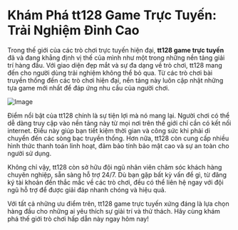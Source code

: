 # Khám Phá tt128 Game Trực Tuyến: Trải Nghiệm Đỉnh Cao

Trong thế giới của các trò chơi trực tuyến hiện đại, **tt128 game trực tuyến** đã và đang khẳng định vị thế của mình như một trong những nền tảng giải trí hàng đầu. Với giao diện đẹp mắt và sự đa dạng về trò chơi, tt128 mang đến cho người dùng trải nghiệm không thể bỏ qua. Từ các trò chơi bài truyền thống đến các trò chơi hiện đại, nền tảng này luôn cập nhật những tựa game mới nhất để đáp ứng nhu cầu của người chơi.

![Image](https://github.com/user-attachments/assets/bd51ea9f-0666-407b-a7a7-98ead6de688c)

Điểm nổi bật của tt128 chính là sự tiện lợi mà nó mang lại. Người chơi có thể dễ dàng truy cập vào nền tảng này từ mọi nơi trên thế giới chỉ cần có kết nối internet. Điều này giúp bạn tiết kiệm thời gian và công sức khi phải di chuyển đến các sòng bạc truyền thống. Hơn nữa, tt128 còn cung cấp nhiều hình thức thanh toán linh hoạt, đảm bảo tính bảo mật cao và sự an toàn cho người sử dụng.

Không chỉ vậy, tt128 còn sở hữu đội ngũ nhân viên chăm sóc khách hàng chuyên nghiệp, sẵn sàng hỗ trợ 24/7. Dù bạn gặp bất kỳ vấn đề gì, từ đăng ký tài khoản đến thắc mắc về các trò chơi, đều có thể liên hệ ngay với đội ngũ hỗ trợ để được giải đáp nhanh chóng và hiệu quả.

Với tất cả những ưu điểm trên, tt128 game trực tuyến xứng đáng là lựa chọn hàng đầu cho những ai yêu thích sự giải trí và thử thách. Hãy cùng khám phá thế giới trò chơi hấp dẫn này ngay hôm nay!